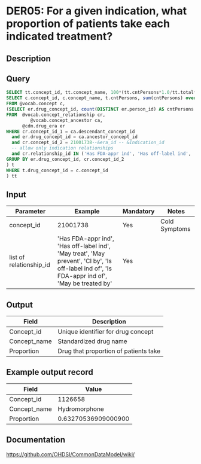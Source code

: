 <!---
Group:drug era
Name:DER05 For a given indication, what proportion of patients take each indicated treatment?
Author:Patrick Ryan
CDM Version: 5.3
-->

# DER05: For a given indication, what proportion of patients take each indicated treatment?

## Description

## Query
```sql
SELECT tt.concept_id, tt.concept_name, 100*(tt.cntPersons*1.0/tt.total*1.0) AS proportion FROM (
SELECT c.concept_id, c.concept_name, t.cntPersons, sum(cntPersons) over() AS total
FROM @vocab.concept c,
(SELECT er.drug_concept_id, count(DISTINCT er.person_id) AS cntPersons
FROM  @vocab.concept_relationship cr,
         @vocab.concept_ancestor ca,
      @cdm.drug_era er
WHERE cr.concept_id_1 = ca.descendant_concept_id
  and er.drug_concept_id = ca.ancestor_concept_id
  and cr.concept_id_2 = 21001738--&era_id -- &Indication_id
  -- allow only indication relationships
  and cr.relationship_id IN ('Has FDA-appr ind', 'Has off-label ind', 'May treat', 'May prevent', 'CI by', 'Is off-label ind of', 'Is FDA-appr ind of', 'May be treated by')
GROUP BY er.drug_concept_id, cr.concept_id_2
) t
WHERE t.drug_concept_id = c.concept_id
) tt
```

## Input

|  Parameter |  Example |  Mandatory |  Notes |
| --- | --- | --- | --- |
| concept_id | 21001738 | Yes | Cold Symptoms |
| list of relationship_id | 'Has FDA-appr ind', 'Has off-label ind', 'May treat', 'May prevent', 'CI by', 'Is off-label ind of', 'Is FDA-appr ind of', 'May be treated by' | Yes |   |

## Output

|  Field |  Description |
| --- | --- |
| Concept_id | Unique identifier for drug concept |
| Concept_name | Standardized drug name |
| Proportion | Drug that proportion of patients take |

## Example output record

|  Field |  Value |
| --- | --- |
| Concept_id | 1126658 |
| Concept_name | Hydromorphone |
| Proportion | 0.63270536909000900 |

## Documentation
https://github.com/OHDSI/CommonDataModel/wiki/
